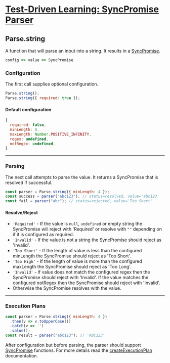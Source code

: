 # [Test-Driven Learning: SyncPromise Parser](../README.md)

## Parse.string

A function that will parse an input into a string. It results in a [SyncPromise](SyncPromise.md).

```js
config => value => SyncPromise
```

### Configuration

The first call supplies optional configuration.
```js
Parse.string();
Parse.string({ required: true });
```

#### Default configuration
```js
{
  required: false,
  minLength: 0,
  maxLength: Number.POSITIVE_INFINITY,
  regex: undefined,
  notRegex: undefined,
}
```

-----
### Parsing
The next call attempts to parse the value.  It returns a SyncPromise that is resolved if successful.
```js
const parser = Parse.string({ minLength: 4 });
const success = parser("abc123"); // status=resolved, value='abc123'
const fail = parser("abc"); // status=rejected, value='Too Short'
```

#### Resolve/Reject
- `'Required'` - If the value is `null`, `undefined` or empty string the SyncPromise will reject with 'Required' or resolve with `""` depending on if it is configured as required.
- `'Invalid'` - If the value is not a string the SyncPromise should reject as 'Invalid'.
- `'Too Short'` - If the length of value is less than the configured minLength the SyncPromise should reject as 'Too Short'.
- `'Too High'` - If the length of value is more than the configured maxLength the SyncPromise should reject as 'Too Long'.
- `'Invalid'` - If value does not match the configured regex then the SyncPromise should reject with 'Invalid'.  If the value matches the configured notRegex then the SyncPromise should reject with 'Invalid'.
- Otherwise the SyncPromise resolves with the value.

-----
### Execution Plans
```js
const parser = Parse.string({ minLength: 4 })
  .then(v => v.toUpperCase())
  .catch(v => '')
  .value();
const result = parser("abc123"); // 'ABC123'
```
After configuration but before parsing, the parser should support [SyncPromise](SyncPromise.md) functions.  For more details read the [createExecutionPlan](createExexcutionPlan.md) documentation.
